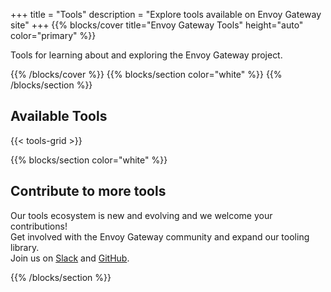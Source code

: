 +++
title = "Tools"
description = "Explore tools available on Envoy Gateway site"
+++
{{% blocks/cover title="Envoy Gateway Tools" height="auto" color="primary" %}}
<div class="container">
    <p class="lead">
        Tools for learning about and exploring the Envoy Gateway project.
    </p>
</div>
{{% /blocks/cover %}}
{{% blocks/section color="white" %}}
{{% /blocks/section %}}
<div class="col-12">
    <h2 class="text-center mb-5">Available Tools</h2>
</div>

<div class="col-12">
    {{< tools-grid >}}
</div>

{{% blocks/section color="white" %}}
<div class="row justify-content-center">
        <h2 class="text-center mb-5">Contribute to more tools</h2>
        <p class="text-center mb-5 lead">
                Our tools ecosystem is new and evolving and we welcome your contributions!<br/>
                Get involved with the Envoy Gateway community and expand our tooling library.<br/>
                Join us on <a href="https://communityinviter.com/apps/envoyproxy/envoy"><i class="fab fa-slack me-2"></i>Slack</a> and <a href="https://github.com/envoyproxy/gateway"> <i class="fab fa-github me-2"></i>GitHub</a>.
        </p>

</div>
{{% /blocks/section %}}
